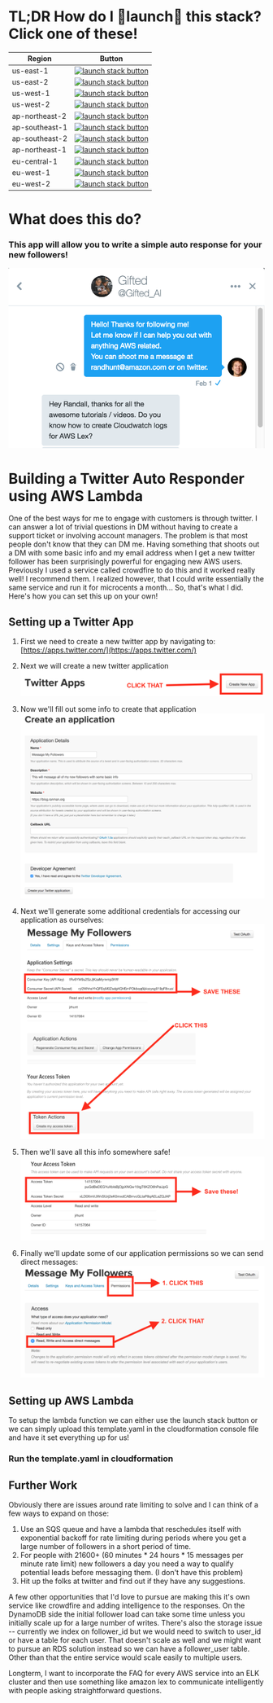 # TL;DR How do I 🚀launch🚀 this stack? Click one of these!
Region | Button
------------ | -------------
us-east-1 | [![launch stack button](https://s3.amazonaws.com/cloudformation-examples/cloudformation-launch-stack.png)](https://console.aws.amazon.com/cloudformation/home?region=us-east-1#/stacks/new?stackName=TwitterAutoResponder&templateURL=https://s3.amazonaws.com/randhunt-code/template.yaml)
us-east-2 | [![launch stack button](https://s3.amazonaws.com/cloudformation-examples/cloudformation-launch-stack.png)](https://console.aws.amazon.com/cloudformation/home?region=us-east-2#/stacks/new?stackName=TwitterAutoResponder&templateURL=https://s3.amazonaws.com/randhunt-code/template.yaml)
us-west-1 | [![launch stack button](https://s3.amazonaws.com/cloudformation-examples/cloudformation-launch-stack.png)](https://console.aws.amazon.com/cloudformation/home?region=us-west-1#/stacks/new?stackName=TwitterAutoResponder&templateURL=https://s3.amazonaws.com/randhunt-code/template.yaml)
us-west-2 | [![launch stack button](https://s3.amazonaws.com/cloudformation-examples/cloudformation-launch-stack.png)](https://console.aws.amazon.com/cloudformation/home?region=us-west-2#/stacks/new?stackName=TwitterAutoResponder&templateURL=https://s3.amazonaws.com/randhunt-code/template.yaml)
ap-northeast-2 | [![launch stack button](https://s3.amazonaws.com/cloudformation-examples/cloudformation-launch-stack.png)](https://console.aws.amazon.com/cloudformation/home?region=ap-northeast-2#/stacks/new?stackName=TwitterAutoResponder&templateURL=https://s3.amazonaws.com/randhunt-code/template.yaml)
ap-southeast-1 | [![launch stack button](https://s3.amazonaws.com/cloudformation-examples/cloudformation-launch-stack.png)](https://console.aws.amazon.com/cloudformation/home?region=ap-southeast-1#/stacks/new?stackName=TwitterAutoResponder&templateURL=https://s3.amazonaws.com/randhunt-code/template.yaml)
ap-southeast-2 | [![launch stack button](https://s3.amazonaws.com/cloudformation-examples/cloudformation-launch-stack.png)](https://console.aws.amazon.com/cloudformation/home?region=ap-southeast-2#/stacks/new?stackName=TwitterAutoResponder&templateURL=https://s3.amazonaws.com/randhunt-code/template.yaml)
ap-northeast-1 | [![launch stack button](https://s3.amazonaws.com/cloudformation-examples/cloudformation-launch-stack.png)](https://console.aws.amazon.com/cloudformation/home?region=ap-northeast-1#/stacks/new?stackName=TwitterAutoResponder&templateURL=https://s3.amazonaws.com/randhunt-code/template.yaml)
eu-central-1 | [![launch stack button](https://s3.amazonaws.com/cloudformation-examples/cloudformation-launch-stack.png)](https://console.aws.amazon.com/cloudformation/home?region=eu-central-1#/stacks/new?stackName=TwitterAutoResponder&templateURL=https://s3.amazonaws.com/randhunt-code/template.yaml)
eu-west-1 | [![launch stack button](https://s3.amazonaws.com/cloudformation-examples/cloudformation-launch-stack.png)](https://console.aws.amazon.com/cloudformation/home?region=eu-west-1#/stacks/new?stackName=TwitterAutoResponder&templateURL=https://s3.amazonaws.com/randhunt-code/template.yaml)
eu-west-2 | [![launch stack button](https://s3.amazonaws.com/cloudformation-examples/cloudformation-launch-stack.png)](https://console.aws.amazon.com/cloudformation/home?region=eu-west-2#/stacks/new?stackName=TwitterAutoResponder&templateURL=https://s3.amazonaws.com/randhunt-code/template.yaml)

# What does this do?
### This app will allow you to write a simple auto response for your new followers!
![example of app](imgs/example.png)


# Building a Twitter Auto Responder using AWS Lambda

One of the best ways for me to engage with customers is through twitter. I can answer a lot of trivial questions in DM without having to create a support ticket or involving account managers. The problem is that most people don't know that they can DM me. Having something that shoots out a DM with some basic info and my email address when I get a new twitter follower has been surprisingly powerful for engaging new AWS users. Previously I used a service called crowdfire to do this and it worked really well! I recommend them. I realized however, that I could write essentially the same service and run it for microcents a month... So, that's what I did. Here's how you can set this up on your own!

## Setting up a Twitter App
1. First we need to create a new twitter app by navigating to: [https://apps.twitter.com/](https://apps.twitter.com/)

2. Next we will create a new twitter application
![click create new app](imgs/1_create.png)

3. Now we'll fill out some info to create that application
![fill out info for new app](imgs/2_create_details.png)

4. Next we'll generate some additional credentials for accessing our application as ourselves:
![create access tokens](imgs/3_credentials.png)

5. Then we'll save all this info somewhere safe!
![access tokens](imgs/4_access_token.png)

6. Finally we'll update some of our application permissions so we can send direct messages:
![permissions](imgs/5_permissions.png)

## Setting up AWS Lambda
To setup the lambda function we can either use the launch stack button or we can simply upload this template.yaml in the cloudformation console file and have it set everything up for us!

### Run the template.yaml in cloudformation


## Further Work
Obviously there are issues around rate limiting to solve and I can think of a few ways to expand on those:
1. Use an SQS queue and have a lambda that reschedules itself with exponential backoff for rate limiting during periods where you get a large number of followers in a short period of time.
1. For people with 21600+ (60 minutes * 24 hours * 15 messages per minute rate limit) new followers a day you need a way to qualify potential leads before messaging them. (I don't have this problem)
1. Hit up the folks at twitter and find out if they have any suggestions.

A few other opportunities that I'd love to pursue are making this it's own service like crowdfire and adding intelligence to the responses.
On the DynamoDB side the initial follower load can take some time unless you initially scale up for a large number of writes. There's also the storage issue -- currently we index on follower_id but we would need to switch to user_id or have a table for each user. That doesn't scale as well and we might want to pursue an RDS solution instead so we can have a follower_user table. Other than that the entire service would scale easily to multiple users.

Longterm, I want to incorporate the FAQ for every AWS service into an ELK cluster and then use something like amazon lex to communicate intelligently with people asking straightforward questions.
